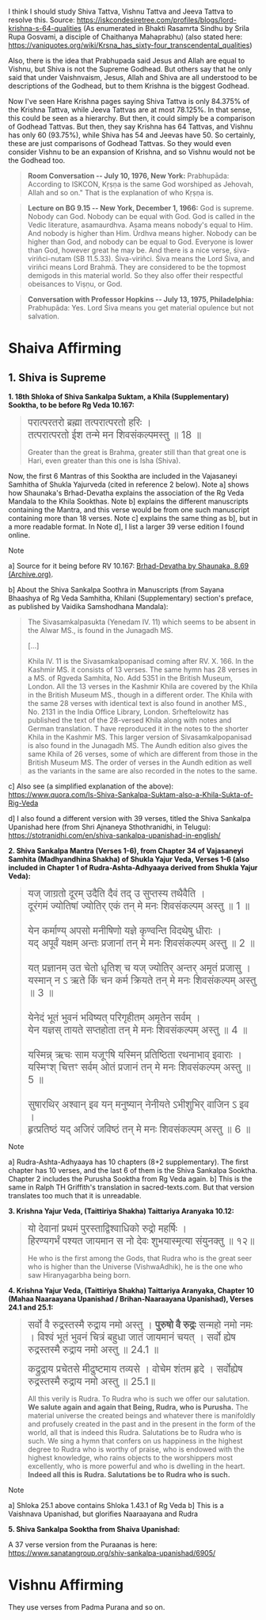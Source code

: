 
I think I should study Shiva Tattva, Vishnu Tattva and Jeeva Tattva to resolve this. Source: https://iskcondesiretree.com/profiles/blogs/lord-krishna-s-64-qualities (As enumerated in Bhakti Rasamrta Sindhu by Srila Rupa Gosvami, a disciple of Chaithanya Mahaprabhu) (also stated here: https://vaniquotes.org/wiki/Krsna_has_sixty-four_transcendental_qualities)

Also, there is the idea that Prabhupada said Jesus and Allah are equal to Vishnu, but Shiva is not the Supreme Godhead. But others say that he only said that under Vaishnvaism, Jesus, Allah and Shiva are all understood to be descriptions of the Godhead, but to them Krishna is the biggest Godhead.

Now I've seen Hare Krishna pages saying Shiva Tattva is only 84.375% of the Krishna Tattva, while Jeeva Tattvas are at most 78.125%. In that sense, this could be seen as a hierarchy. But then, it could simply be a comparison of Godhead Tattvas. But then, they say Krishna has 64 Tattvas, and Vishnu has only 60 (93.75%), while Shiva has 54 and Jeevas have 50. So certainly, these are just comparisons of Godhead Tattvas. So they would even consider Vishnu to be an expansion of Krishna, and so Vishnu would not be the Godhead too.

> **Room Conversation -- July 10, 1976, New York:**
> Prabhupāda: According to ISKCON, Kṛṣṇa is the same God worshiped as Jehovah, Allah and so on." That is the explanation of who Kṛṣṇa is.

> **Lecture on BG 9.15 -- New York, December 1, 1966:** God is supreme. Nobody can God. Nobody can be equal with God. God is called in the Vedic literature, asamaurdhva. Asama means nobody's equal to Him. And nobody is higher than Him. Ūrdhva means higher. Nobody can be higher than God, and nobody can be equal to God. Everyone is lower than God, however great he may be. And there is a nice verse, śiva-viriñci-nutam (SB 11.5.33). Śiva-viriñci. Śiva means the Lord Śiva, and viriñci means Lord Brahmā. They are considered to be the topmost demigods in this material world. So they also offer their respectful obeisances to Viṣṇu, or God.

> **Conversation with Professor Hopkins -- July 13, 1975, Philadelphia:**
> Prabhupāda: Yes. Lord Śiva means you get material opulence but not salvation.

# Shaiva Affirming
## 1. Shiva is Supreme

**1. 18th Shloka of Shiva Sankalpa Suktam, a Khila (Supplementary) Sooktha, to be before Rg Veda 10.167:**

> <span style="font-size:145%">परात्परतरो ब्रह्मा तत्परात्परतो हरिः ।<br>तत्परात्परतो ईश तन्मे मन शिवसंकल्पमस्तु ॥ 18 ॥</span>
  > 
> Greater than the great is Brahma, greater still than that great one is Hari, even greater than this one is Isha (Shiva).

Now, the first 6 Mantras of this Sooktha are included in the Vajasaneyi Samhitha of Shukla Yajurveda (cited in reference 2 below). Note a] shows how Shaunaka's Brhad-Devatha explains the association of the Rg Veda Mandala to the Khila Sookthas. Note b] explains the different manuscripts containing the Mantra, and this verse would be from one such manuscript containing more than 18 verses. Note c] explains the same thing as b], but in a more readable format. In Note d], I list a larger 39 verse edition I found online.

> [!NOTE]
> a] Source for it being before RV 10.167: [Brhad-Devatha by Shaunaka, 8.69 (Archive.org)](https://archive.org/details/brhaddevataattr02saunuoft/page/312/mode/2up?view=theater).
> 
> b] About the Shiva Sankalpa Soothra in Manuscripts (from Sayana Bhaashya of Rg Veda Samhitha, Khilani (Supplementary) section's preface, as published by Vaidika Samshodhana Mandala):
> 
> > The Sivasamkalpasukta (Yenedam IV. 11) which seems to be absent in the Alwar MS., is found in the Junagadh MS.
> > 
> > [...]
> > 
> > Khila IV. 11 is the Sivasamkalpopanisad coming after RV. X. 166. In the Kashmir MS. it consists of 13 verses. The same hymn has 28 verses in a MS. of Rgveda Samhita, No. Add 5351 in the British Museum, London. All the 13 verses in the Kashmir Khila are covered by the Khila in the British Museum MS., though in a different order. The Khila with the same 28 verses with identical text is also found in another MS., No. 2131 in the India Office Library, London. Srheftelowitz has published the text of the 28-versed Khila along with notes and German translation. T have reproduced it in the notes to the shorter Khila in the Kashmir MS. This larger version of Sivasamkalpopanisad is also found in the Junagadh MS. The Aundh edition also gives the same Khila of 26 verses, some of which are different from those in the British Museum MS. The order of verses in the Aundh edition as well as the variants in the same are also recorded in the notes to the same.
> 
> c] Also see (a simplified explanation of the above): https://www.quora.com/Is-Shiva-Sankalpa-Suktam-also-a-Khila-Sukta-of-Rig-Veda
> 
> d] I also found a different version with 39 verses, titled the Shiva Sankalpa Upanishad here (from Shri Ajnaneya Sthothranidhi, in Telugu): https://stotranidhi.com/en/shiva-sankalpa-upanishad-in-english/

**2. Shiva Sankalpa Mantra (Verses 1-6), from Chapter 34 of Vajasaneyi Samhita (Madhyandhina Shakha) of Shukla Yajur Veda, Verses 1-6 (also included in Chapter 1 of Rudra-Ashta-Adhyaaya derived from Shukla Yajur Veda):** 

> <span style="font-size:145%">यज् जाग्रतो दूरम् उदैति दैवं तद् उ सुप्तस्य तथैवैति ।<br>दूरंगमं ज्योतिषां ज्योतिर् एकं तन् मे मनः शिवसंकल्पम् अस्तु ॥ 1 ॥<br><br>येन कर्माण्य् अपसो मनीषिणो यज्ञे कृण्वन्ति विदथेषु धीराः ।<br>यद् अपूर्वं यक्षम् अन्तः प्रजानां तन् मे मनः शिवसंकल्पम् अस्तु ॥ 2 ॥<br><br>यत् प्रज्ञानम् उत चेतो धृतिश् च यज् ज्योतिर् अन्तर् अमृतं प्रजासु ।<br>यस्मान् न ऽ ऋते किं चन कर्म क्रियते तन् मे मनः शिवसंकल्पम् अस्तु ॥ 3 ॥<br><br>येनेदं भूतं भुवनं भविष्यत् परिगृहीतम् अमृतेन सर्वम् ।<br>येन यज्ञस् तायते सप्तहोता तन् मे मनः शिवसंकल्पम् अस्तु ॥ 4 ॥<br><br>यस्मिन्न् ऋचः साम यजूꣳषि यस्मिन् प्रतिष्ठिता रथनाभाव् इवाराः ।<br>यस्मिꣳश् चित्तꣳ सर्वम् ओतं प्रजानं तन् मे मनः शिवसंकल्पम् अस्तु ॥ 5 ॥<br><br>सुषारथिर् अश्वान् इव यन् मनुष्यान् नेनीयते ऽभीशुभिर् वाजिन ऽ इव ।<br>हृत्प्रतिष्ठं यद् अजिरं जविष्ठं तन् मे मनः शिवसंकल्पम् अस्तु ॥ 6 ॥</span>

> [!NOTE]
> 
> a] Rudra-Ashta-Adhyaaya has 10 chapters (8+2 supplementary). The first chapter has 10 verses, and the last 6 of them is the Shiva Sankalpa Sooktha. Chapter 2 includes the Purusha Sooktha from Rg Veda again.
> b] This is the same in Ralph TH Griffith's translation in sacred-texts.com. But that version translates too much that it is unreadable.

**3. Krishna Yajur Veda, (Taittiriya Shakha) Taittariya Aranyaka 10.12:**

> <span style="font-size:145%">यो देवानां प्रथमं पुरस्ताद्विश्वाधिको रुद्रो महर्षिः ।<br>हिरण्यगर्भं पश्यत जायमान स नो देवः शुभयास्मृत्या संयुनक्तु ॥ १२॥</span>
> 
> He who is the first among the Gods, that Rudra who is the great seer who is higher than the Universe (VishwaAdhik), he is the one who saw Hiranyagarbha being born.

**4. Krishna Yajur Veda, (Taittiriya Shakha) Taittariya Aranyaka, Chapter 10 (Mahaa Naaraayana Upanishad / Brihan-Naaraayana Upanishad), Verses 24.1 and 25.1:**
 
> <span style="font-size:145%">सर्वो वै रुद्रस्तस्मै रुद्राय नमो अस्तु । **पुरुषो वै रुद्रः** सन्महो नमो नमः । विश्वं भूतं भुवनं चित्रं बहुधा जातं जायमानं चयत् । सर्वो ह्येष रुद्रस्तस्मै रुद्राय नमो अस्तु ॥ 24.1 ॥</span>
> 
> <span style="font-size:145%">कद्रुद्राय प्रचेतसे मीढुष्टमाय तव्यसे । वोचेम शंतम हृदे । सर्वोह्येष रुद्रस्तस्मै रुद्राय नमो अस्तु ॥ 25.1॥</span>
>   
> All this verily is Rudra. To Rudra who is such we offer our salutation. **We salute again and again that Being, Rudra, who is Purusha.** The material universe the created beings and whatever there is manifoldly and profusely created in the past and in the present in the form of the world, all that is indeed this Rudra. Salutations be to Rudra who is such. We sing a hymn that confers on us happiness in the highest degree to Rudra who is worthy of praise, who is endowed with the highest knowledge, who rains objects to the worshippers most excellently, who is more powerful and who is dwelling in the heart. **Indeed all this is Rudra. Salutations be to Rudra who is such.**

> [!NOTE]
> a] Shloka 25.1 above contains Shloka 1.43.1 of Rg Veda
> b] This is a Vaishnava Upanishad, but glorifies Naaraayana and Rudra

**5. Shiva Sankalpa Sooktha from Shaiva Upanishad:**

A 37 verse version from the Puraanas is here: https://www.sanatangroup.org/shiv-sankalpa-upanishad/6905/
# Vishnu Affirming

They use verses from Padma Purana and so on.